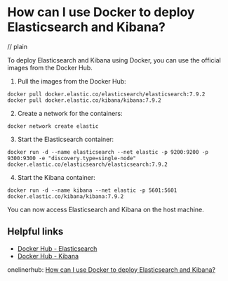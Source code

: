 # How can I use Docker to deploy Elasticsearch and Kibana?
// plain

To deploy Elasticsearch and Kibana using Docker, you can use the official images from the Docker Hub.

1. Pull the images from the Docker Hub:
```
docker pull docker.elastic.co/elasticsearch/elasticsearch:7.9.2
docker pull docker.elastic.co/kibana/kibana:7.9.2
```

2. Create a network for the containers:
```
docker network create elastic
```

3. Start the Elasticsearch container:
```
docker run -d --name elasticsearch --net elastic -p 9200:9200 -p 9300:9300 -e "discovery.type=single-node" docker.elastic.co/elasticsearch/elasticsearch:7.9.2
```

4. Start the Kibana container:
```
docker run -d --name kibana --net elastic -p 5601:5601 docker.elastic.co/kibana/kibana:7.9.2
```

You can now access Elasticsearch and Kibana on the host machine.

## Helpful links
- [Docker Hub - Elasticsearch](https://hub.docker.com/_/elasticsearch)
- [Docker Hub - Kibana](https://hub.docker.com/_/kibana)

onelinerhub: [How can I use Docker to deploy Elasticsearch and Kibana?](https://onelinerhub.com/elasticsearch/how-can-i-use-docker-to-deploy-elasticsearch-and-kibana)